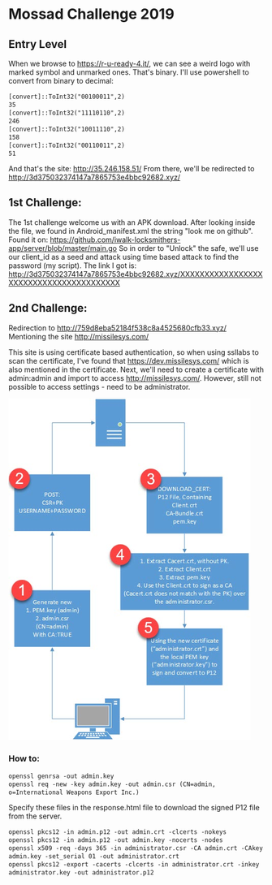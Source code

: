 # Mossad Challenge 2019
## Entry Level
When we browse to https://r-u-ready-4.it/, we can see a weird logo with marked symbol and unmarked ones.
That's binary.
I'll use powershell to convert from binary to decimal:
```
[convert]::ToInt32("00100011",2)
35
[convert]::ToInt32("11110110",2)
246
[convert]::ToInt32("10011110",2)
158
[convert]::ToInt32("00110011",2)
51
```

And that's the site: http://35.246.158.51/
From there, we'll be redirected to http://3d375032374147a7865753e4bbc92682.xyz/

## 1st Challenge:
The 1st challenge welcome us with an APK download.
After looking inside the file, we found in Android_manifest.xml the string "look me on github".
Found it on: https://github.com/iwalk-locksmithers-app/server/blob/master/main.go
So in order to "Unlock" the safe, we'll use our client_id as a seed and attack using time based attack to find the password (my script).
The link I got is: http://3d375032374147a7865753e4bbc92682.xyz/XXXXXXXXXXXXXXXXXXXXXXXXXXXXXXXXXXXXXXXX


## 2nd Challenge:
Redirection to http://759d8eba52184f538c8a4525680cfb33.xyz/
Mentioning the site http://missilesys.com/

This site is using certificate based authentication, so when using ssllabs to scan the certificate,
I've found that https://dev.missilesys.com/ which is also mentioned in the certificate.
Next, we'll need to create a certificate with admin:admin and import to access http://missilesys.com/.
However, still not possible to access settings - need to be administrator.

<img src="./Challenge_2.jpg">

### How to:
```
openssl genrsa -out admin.key
openssl req -new -key admin.key -out admin.csr (CN=admin, o=International Weapons Export Inc.)
```

Specify these files in the response.html file to download the signed P12 file from the server.

```
openssl pkcs12 -in admin.p12 -out admin.crt -clcerts -nokeys
openssl pkcs12 -in admin.p12 -out admin.key -nocerts -nodes
openssl x509 -req -days 365 -in administrator.csr -CA admin.crt -CAkey admin.key -set_serial 01 -out administrator.crt
openssl pkcs12 -export -cacerts -clcerts -in administrator.crt -inkey administrator.key -out administrator.p12
```
